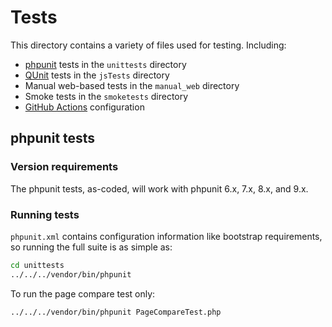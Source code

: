 # Tests

This directory contains a variety of files used for testing.
Including:
* [phpunit](https://phpunit.de/) tests in the `unittests` directory
* [QUnit](https://qunitjs.com/) tests in the `jsTests` directory
* Manual web-based tests in the `manual_web` directory
* Smoke tests in the `smoketests` directory
* [GitHub Actions](https://github.com/features/actions) configuration

## phpunit tests

### Version requirements

The phpunit tests, as-coded, will work with phpunit 6.x, 7.x, 8.x, and 9.x.

### Running tests

`phpunit.xml` contains configuration information like bootstrap
requirements, so running the full suite is as simple as:
```bash
cd unittests
../../../vendor/bin/phpunit
```

To run the page compare test only:
```bash
../../../vendor/bin/phpunit PageCompareTest.php
```

